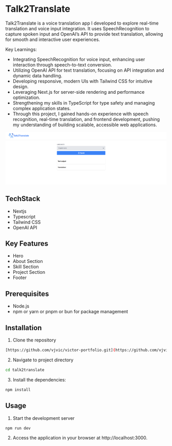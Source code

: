 # Talk2Translate

Talk2Translate is a voice translation app I developed to explore real-time translation and voice input integration. It uses SpeechRecognition to capture spoken input and OpenAI’s API to provide text translation, allowing for smooth and interactive user experiences.

Key Learnings:

- Integrating SpeechRecognition for voice input, enhancing user interaction through speech-to-text conversion.
- Utilizing OpenAI API for text translation, focusing on API integration and dynamic data handling.
- Developing responsive, modern UIs with Tailwind CSS for intuitive design.
- Leveraging Next.js for server-side rendering and performance optimization.
- Strengthening my skills in TypeScript for type safety and managing complex application states.
- Through this project, I gained hands-on experience with speech recognition, real-time translation, and frontend development, pushing my understanding of building scalable, accessible web applications.

![Screenshot of the Project](public/talk2translate-project.png)

## TechStack

- Nextjs
- Typescript
- Tailwind CSS
- OpenAI API

## Key Features

- Hero
- About Section
- Skill Section
- Project Section
- Footer

## Prerequisites

- Node.js
- npm or yarn or pnpm or bun for package management

## Installation

1. Clone the repository

```bash
[https://github.com/vjvic/victor-portfolio.git](https://github.com/vjvic/talk2translate.git)

```

2.  Navigate to project directory

```bash
cd talk2translate

```

3. Install the dependencies:

```bash
npm install

```

## Usage

1. Start the development server

```bash
npm run dev

```

2. Access the application in your browser at http://localhost:3000.
